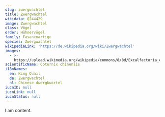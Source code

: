 ```yaml
---
slug: zwergwachtel
title: Zwergwachtel
wikidata: Q244429
image: Zwergwachtel
class: Vögel
order: Hühnervögel
family: Fasanenartige
species: Zwergwachtel
wikipediaLink: 'https://de.wikipedia.org/wiki/Zwergwachtel'
images:
  - >-
    https://upload.wikimedia.org/wikipedia/commons/8/8d/Excalfactoria_chinensis_(aka).jpg
scientificName: Coturnix chinensis
i18nNames:
  en: King Quail
  de: Zwergwachtel
  nl: Chinese dwergkwartel
iucnID: null
iucnLink: null
iucnStatus: null
---
```


I am content.
